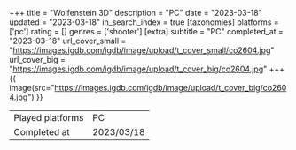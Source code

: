 +++
title = "Wolfenstein 3D"
description = "PC"
date = "2023-03-18"
updated = "2023-03-18"
in_search_index = true
[taxonomies]
platforms = ['pc']
rating = []
genres = ['shooter']
[extra]
subtitle = "PC"
completed_at = "2023-03-18"
url_cover_small = "https://images.igdb.com/igdb/image/upload/t_cover_small/co2604.jpg"
url_cover_big = "https://images.igdb.com/igdb/image/upload/t_cover_big/co2604.jpg"
+++
{{ image(src="https://images.igdb.com/igdb/image/upload/t_cover_big/co2604.jpg") }}

|              |            |
| ------------ | ---------- |
| Played platforms    | PC |
| Completed at | 2023/03/18 |

